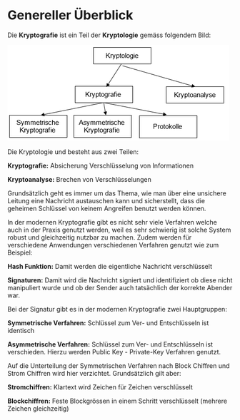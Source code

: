 # Genereller Überblick

Die **Kryptografie** ist ein Teil der **Kryptologie** gemäss folgendem Bild:

![&#xDC;berblick &#xFC;ber die Kryptologie](../.gitbook/assets/ueberblick_kryptologie.png)

Die Kryptologie und besteht aus zwei Teilen:

**Kryptografie:** Absicherung Verschlüsselung von Informationen

**Kryptoanalyse:** Brechen von Verschlüsselungen

Grundsätzlich geht es immer um das Thema, wie man über eine unsichere Leitung eine Nachricht austauschen kann und sicherstellt, dass die geheimen Schlüssel von keinem Angreifen benutzt werden können.

In der modernen Kryptografie gibt es nicht sehr viele Verfahren welche auch in der Praxis genutzt werden, weil es sehr schwierig ist solche System robust und gleichzeitig nutzbar zu machen. Zudem werden für verschiedene Anwendungen verschiedenen Verfahren genutzt wie zum Beispiel:

**Hash Funktion:** Damit werden die eigentliche Nachricht verschlüsselt

**Signaturen:** Damit wird die Nachricht signiert und identifiziert ob diese nicht manipuliert wurde und ob der Sender auch tatsächlich der korrekte Abender war.

Bei der Signatur gibt es in der modernen Kryptografie zwei Hauptgruppen:

**Symmetrische Verfahren:** Schlüssel zum Ver- und Entschlüsseln ist identisch

**Asymmetrische Verfahren:** Schlüssel zum Ver- und Entschlüsseln ist verschieden. Hierzu werden Public Key - Private-Key Verfahren genutzt.

Auf die Unterteilung der Symmetrischen Verfahren nach Block Chiffren und Strom Chiffren wird hier verzichtet. Grundsätzlich gilt aber:

**Stromchiffren:** Klartext wird Zeichen für Zeichen verschlüsselt 

**Blockchiffren:** Feste Blockgrössen in einem Schritt verschlüsselt \(mehrere Zeichen gleichzeitig\)

